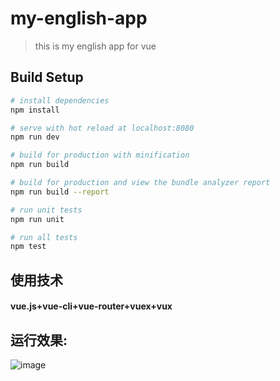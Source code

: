 # my-english-app

> this is my english app for vue

## Build Setup

``` bash
# install dependencies
npm install

# serve with hot reload at localhost:8080
npm run dev

# build for production with minification
npm run build

# build for production and view the bundle analyzer report
npm run build --report

# run unit tests
npm run unit

# run all tests
npm test
```
## 使用技术
#### vue.js+vue-cli+vue-router+vuex+vux

## 运行效果:
![image](https://github.com/soshadow/vue-for-practice/blob/master/static/show.gif)

